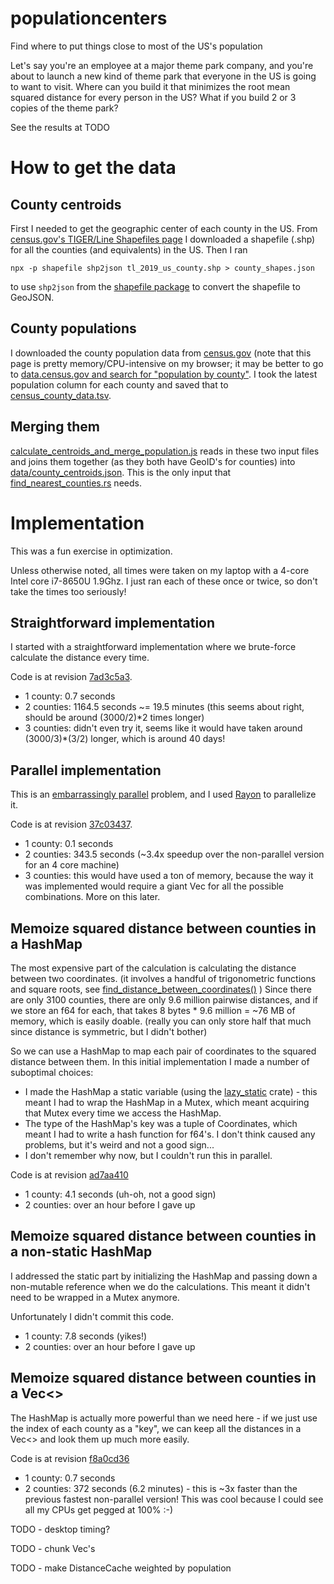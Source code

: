 # populationcenters
Find where to put things close to most of the US's population

Let's say you're an employee at a major theme park company, and you're about to launch a new kind of theme park that everyone in the US is going to want to visit.  Where can you build it that minimizes the root mean squared distance for every person in the US?  What if you build 2 or 3 copies of the theme park?

See the results at TODO

# How to get the data
## County centroids
First I needed to get the geographic center of each county in the US.  From [census.gov's 
TIGER/Line Shapefiles page](https://www.census.gov/cgi-bin/geo/shapefiles/index.php) I downloaded a shapefile (.shp) for all the counties (and equivalents) in the US.  Then I ran
```
npx -p shapefile shp2json tl_2019_us_county.shp > county_shapes.json
```
to use `shp2json` from the [shapefile package](https://github.com/mbostock/shapefile) to convert the shapefile to GeoJSON.

## County populations
I downloaded the county population data from [census.gov](https://data.census.gov/cedsci/table?q=population%20by%20county&g=0100000US.050000&tid=ACSDP5Y2018.DP05&hidePreview=true) (note that this page is pretty memory/CPU-intensive on my browser; it may be better to go to [data.census.gov and search for "population by county"](https://data.census.gov/cedsci/all?q=population%20by%20county&hidePreview=false&tid=ACSDP1Y2018.DP05). I took the latest population column for each county and saved that to [census_county_data.tsv](https://github.com/gregstoll/populationcenters/blob/master/census_county_data.tsv).

## Merging them
[calculate_centroids_and_merge_population.js](https://github.com/gregstoll/populationcenters/blob/master/calculate_centroids_and_merge_population.js) reads in these two input files and joins them together (as they both have GeoID's for counties) into [data/county_centroids.json](https://github.com/gregstoll/populationcenters/blob/master/data/county_centroids.json).  This is the only input that [find_nearest_counties.rs](https://github.com/gregstoll/populationcenters/blob/master/find_nearest_counties.rs) needs.

# Implementation
This was a fun exercise in optimization.

Unless otherwise noted, all times were taken on my laptop with a 4-core Intel core i7-8650U 1.9Ghz.  I just ran each of these once or twice, so don't take the times too seriously!

## Straightforward implementation
I started with a straightforward implementation where we brute-force calculate the distance every time.

Code is at revision [7ad3c5a3](https://github.com/gregstoll/populationcenters/blob/7ad3c5a37e43508f324cd03a6e77760dfef2af9c/find_nearest_counties.rs).

- 1 county: 0.7 seconds
- 2 counties: 1164.5 seconds ~= 19.5 minutes (this seems about right, should be around (3000/2)\*2 times longer)
- 3 counties: didn't even try it, seems like it would have taken around (3000/3)\*(3/2) longer, which is around 40 days!

## Parallel implementation
This is an [embarrassingly parallel](https://en.wikipedia.org/wiki/Embarrassingly_parallel) problem, and I used [Rayon](https://github.com/rayon-rs/rayon) to parallelize it.

Code is at revision [37c03437](https://github.com/gregstoll/populationcenters/blob/37c03437ca92114702dab6e40c2376fdcf102f9c/find_nearest_counties.rs).

- 1 county: 0.1 seconds
- 2 counties: 343.5 seconds (~3.4x speedup over the non-parallel version for an 4 core machine)
- 3 counties: this would have used a ton of memory, because the way it was implemented would require a giant Vec for all the possible combinations.  More on this later.

## Memoize squared distance between counties in a HashMap
The most expensive part of the calculation is calculating the distance between two coordinates.  (it involves a handful of trigonometric functions and square roots, see [find_distance_between_coordinates()](https://github.com/gregstoll/populationcenters/blob/master/find_nearest_counties.rs#L188) )  Since there are only 3100 counties, there are only 9.6 million pairwise distances, and if we store an f64 for each, that takes 8 bytes * 9.6 million = ~76 MB of memory, which is easily doable.  (really you can only store half that much since distance is symmetric, but I didn't bother)

So we can use a HashMap to map each pair of coordinates to the squared distance between them.  In this initial implementation I made a number of suboptimal choices:
- I made the HashMap a static variable (using the [lazy_static](https://lib.rs/crates/lazy_static) crate) - this meant I had to wrap the HashMap in a Mutex, which meant acquiring that Mutex every time we access the HashMap.
- The type of the HashMap's key was a tuple of Coordinates, which meant I had to write a hash function for f64's.  I don't think caused any problems, but it's weird and not a good sign...
- I don't remember why now, but I couldn't run this in parallel.

Code is at revision [ad7aa410](https://github.com/gregstoll/populationcenters/blob/ad7aa4103ea2419bba959ca08f997e4b70bc4c6d/find_nearest_counties.rs)

- 1 county: 4.1 seconds (uh-oh, not a good sign)
- 2 counties: over an hour before I gave up

## Memoize squared distance between counties in a non-static HashMap
I addressed the static part by initializing the HashMap and passing down a non-mutable reference when we do the calculations.  This meant it didn't need to be wrapped in a Mutex anymore.

Unfortunately I didn't commit this code.

- 1 county: 7.8 seconds (yikes!)
- 2 counties: over an hour before I gave up

## Memoize squared distance between counties in a Vec<>
The HashMap is actually more powerful than we need here - if we just use the index of each county as a "key", we can keep all the distances in a Vec<> and look them up much more easily.

Code is at revision [f8a0cd36](https://github.com/gregstoll/populationcenters/blob/f8a0cd36ac03d077c57ccad54bf910351342fcd5/find_nearest_counties.rs)

- 1 county: 0.7 seconds
- 2 counties: 372 seconds (6.2 minutes) - this is ~3x faster than the previous fastest non-parallel version!
This was cool because I could see all my CPUs get pegged at 100% :-)


TODO - desktop timing?

TODO - chunk Vec's

TODO - make DistanceCache weighted by population
